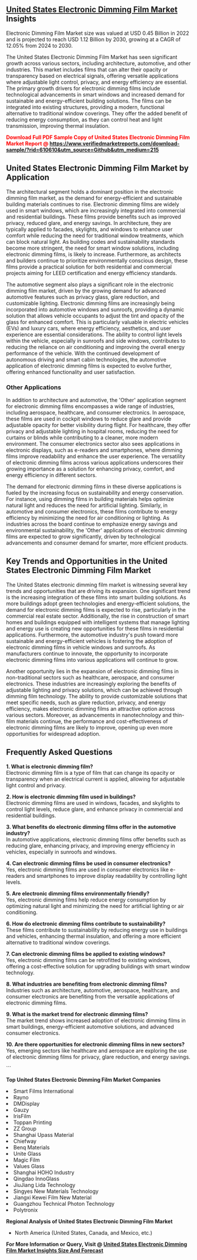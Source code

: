 <h2><a href="https://www.verifiedmarketreports.com/download-sample/?rid=610610&amp;utm_source=Github&amp;utm_medium=215" target="_blank">United States Electronic Dimming Film Market</a> Insights</h2><p>Electronic Dimming Film Market size was valued at USD 0.45 Billion in 2022 and is projected to reach USD 1.12 Billion by 2030, growing at a CAGR of 12.05% from 2024 to 2030.</p><p><p>The United States Electronic Dimming Film Market has seen significant growth across various sectors, including architecture, automotive, and other industries. This market includes films that can alter their opacity or transparency based on electrical signals, offering versatile applications where adjustable light control, privacy, and energy efficiency are essential. The primary growth drivers for electronic dimming films include technological advancements in smart windows and increased demand for sustainable and energy-efficient building solutions. The films can be integrated into existing structures, providing a modern, functional alternative to traditional window coverings. They offer the added benefit of reducing energy consumption, as they can control heat and light transmission, improving thermal insulation.</p><p><strong><p><span class=""><span style="color: #ff0000;"><strong>Download Full PDF Sample Copy of United States Electronic Dimming Film Market Report</strong> @ </span><a href="https://www.verifiedmarketreports.com/download-sample/?rid=610610&amp;utm_source=Github&amp;utm_medium=215" target="_blank">https://www.verifiedmarketreports.com/download-sample/?rid=610610&amp;utm_source=Github&amp;utm_medium=215</a></span></p></strong></p><h2>United States Electronic Dimming Film Market by Application</h2><p>The architectural segment holds a dominant position in the electronic dimming film market, as the demand for energy-efficient and sustainable building materials continues to rise. Electronic dimming films are widely used in smart windows, which are increasingly integrated into commercial and residential buildings. These films provide benefits such as improved privacy, reduced glare, and energy savings. In architecture, they are typically applied to facades, skylights, and windows to enhance user comfort while reducing the need for traditional window treatments, which can block natural light. As building codes and sustainability standards become more stringent, the need for smart window solutions, including electronic dimming films, is likely to increase. Furthermore, as architects and builders continue to prioritize environmentally conscious design, these films provide a practical solution for both residential and commercial projects aiming for LEED certification and energy efficiency standards.</p><p>The automotive segment also plays a significant role in the electronic dimming film market, driven by the growing demand for advanced automotive features such as privacy glass, glare reduction, and customizable lighting. Electronic dimming films are increasingly being incorporated into automotive windows and sunroofs, providing a dynamic solution that allows vehicle occupants to adjust the tint and opacity of the glass for enhanced comfort. This is particularly valuable in electric vehicles (EVs) and luxury cars, where energy efficiency, aesthetics, and user experience are essential considerations. The ability to control light levels within the vehicle, especially in sunroofs and side windows, contributes to reducing the reliance on air conditioning and improving the overall energy performance of the vehicle. With the continued development of autonomous driving and smart cabin technologies, the automotive application of electronic dimming films is expected to evolve further, offering enhanced functionality and user satisfaction.</p><h3>Other Applications</h3><p>In addition to architecture and automotive, the 'Other' application segment for electronic dimming films encompasses a wide range of industries, including aerospace, healthcare, and consumer electronics. In aerospace, these films are used in cockpit windows to reduce glare and provide adjustable opacity for better visibility during flight. For healthcare, they offer privacy and adjustable lighting in hospital rooms, reducing the need for curtains or blinds while contributing to a cleaner, more modern environment. The consumer electronics sector also sees applications in electronic displays, such as e-readers and smartphones, where dimming films improve readability and enhance the user experience. The versatility of electronic dimming films across various applications underscores their growing importance as a solution for enhancing privacy, comfort, and energy efficiency in different sectors.</p><p>The demand for electronic dimming films in these diverse applications is fueled by the increasing focus on sustainability and energy conservation. For instance, using dimming films in building materials helps optimize natural light and reduces the need for artificial lighting. Similarly, in automotive and consumer electronics, these films contribute to energy efficiency by minimizing the need for air conditioning or lighting. As industries across the board continue to emphasize energy savings and environmental sustainability, the 'Other' applications of electronic dimming films are expected to grow significantly, driven by technological advancements and consumer demand for smarter, more efficient products.</p><h2>Key Trends and Opportunities in the United States Electronic Dimming Film Market</h2><p>The United States electronic dimming film market is witnessing several key trends and opportunities that are driving its expansion. One significant trend is the increasing integration of these films into smart building solutions. As more buildings adopt green technologies and energy-efficient solutions, the demand for electronic dimming films is expected to rise, particularly in the commercial real estate sector. Additionally, the rise in construction of smart homes and buildings equipped with intelligent systems that manage lighting and energy use is creating new opportunities for these films in residential applications. Furthermore, the automotive industry's push toward more sustainable and energy-efficient vehicles is fostering the adoption of electronic dimming films in vehicle windows and sunroofs. As manufacturers continue to innovate, the opportunity to incorporate electronic dimming films into various applications will continue to grow.</p><p>Another opportunity lies in the expansion of electronic dimming films in non-traditional sectors such as healthcare, aerospace, and consumer electronics. These industries are increasingly exploring the benefits of adjustable lighting and privacy solutions, which can be achieved through dimming film technology. The ability to provide customizable solutions that meet specific needs, such as glare reduction, privacy, and energy efficiency, makes electronic dimming films an attractive option across various sectors. Moreover, as advancements in nanotechnology and thin-film materials continue, the performance and cost-effectiveness of electronic dimming films are likely to improve, opening up even more opportunities for widespread adoption.</p><h2>Frequently Asked Questions</h2><p><strong>1. What is electronic dimming film?</strong><br>Electronic dimming film is a type of film that can change its opacity or transparency when an electrical current is applied, allowing for adjustable light control and privacy.</p><p><strong>2. How is electronic dimming film used in buildings?</strong><br>Electronic dimming films are used in windows, facades, and skylights to control light levels, reduce glare, and enhance privacy in commercial and residential buildings.</p><p><strong>3. What benefits do electronic dimming films offer in the automotive industry?</strong><br>In automotive applications, electronic dimming films offer benefits such as reducing glare, enhancing privacy, and improving energy efficiency in vehicles, especially in sunroofs and windows.</p><p><strong>4. Can electronic dimming films be used in consumer electronics?</strong><br>Yes, electronic dimming films are used in consumer electronics like e-readers and smartphones to improve display readability by controlling light levels.</p><p><strong>5. Are electronic dimming films environmentally friendly?</strong><br>Yes, electronic dimming films help reduce energy consumption by optimizing natural light and minimizing the need for artificial lighting or air conditioning.</p><p><strong>6. How do electronic dimming films contribute to sustainability?</strong><br>These films contribute to sustainability by reducing energy use in buildings and vehicles, enhancing thermal insulation, and offering a more efficient alternative to traditional window coverings.</p><p><strong>7. Can electronic dimming films be applied to existing windows?</strong><br>Yes, electronic dimming films can be retrofitted to existing windows, offering a cost-effective solution for upgrading buildings with smart window technology.</p><p><strong>8. What industries are benefiting from electronic dimming films?</strong><br>Industries such as architecture, automotive, aerospace, healthcare, and consumer electronics are benefiting from the versatile applications of electronic dimming films.</p><p><strong>9. What is the market trend for electronic dimming films?</strong><br>The market trend shows increased adoption of electronic dimming films in smart buildings, energy-efficient automotive solutions, and advanced consumer electronics.</p><p><strong>10. Are there opportunities for electronic dimming films in new sectors?</strong><br>Yes, emerging sectors like healthcare and aerospace are exploring the use of electronic dimming films for privacy, glare reduction, and energy savings.</p>```</p><p><strong>Top United States Electronic Dimming Film Market Companies</strong></p><div data-test-id=""><p><li>Smart Films International</li><li> Rayno</li><li> DMDisplay</li><li> Gauzy</li><li> IrisFilm</li><li> Toppan Printing</li><li> ZZ Group</li><li> Shanghai Upass Material</li><li> Chiefway</li><li> Benq Materials</li><li> Unite Glass</li><li> Magic Film</li><li> Values Glass</li><li> Shanghai HOHO Industry</li><li> Qingdao InnoGlass</li><li> JiuJiang Lida Technology</li><li> Singyes New Materials Technology</li><li> Jiangxi Kewei Film New Material</li><li> Guangzhou Technical Photon Technology</li><li> Polytronix</li></p><div><strong>Regional Analysis of&nbsp;United States Electronic Dimming Film Market</strong></div><ul><li dir="ltr"><p dir="ltr">North America&nbsp;(United States, Canada, and Mexico, etc.)</p></li></ul><p><strong>For More Information or Query, Visit @&nbsp;</strong><strong><a href="https://www.verifiedmarketreports.com/product/electronic-dimming-film-market/?utm_source=Github&amp;utm_medium=215" target="_blank">United States Electronic Dimming Film Market Insights Size And Forecast</a></strong></p></div>

